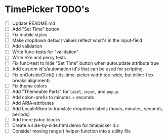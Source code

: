 # TimePicker TODO's

- [ ] Update README.md
- [ ] Add "Set Time" button
- [ ] Fix mobile styles
- [ ] Make dropdown default values reflect what's in the input-field
- [ ] Add validation
- [ ] Write func-tests for "validation"
- [ ] Write e2e and percy tests
- [ ] Fix func-test to hide "Set Time" button when autoupdate attribute true
- [ ] Add custom id's/automation id's that can be used for scripting.
- [ ] Fix onOutsideClick() (ids-time-picker width too-wide, but inline-flex breaks alignment)
- [ ] Fix theme colors
- [ ] Add "Themeable Parts" for `label`, `input`, and `popup`.
- [ ] Add colon-prefix to minutes + seconds
- [ ] Add ARIA-attributes
- [ ] Add LocaleMixin to translate dropdown labels (hours, minutes, seconds, periods)
- [ ] Add more jsdoc blocks
- [ ] Create a side-by-side.html demo for timepicker 4.x
- [ ] Consider moving range() helper-function into a utility file
